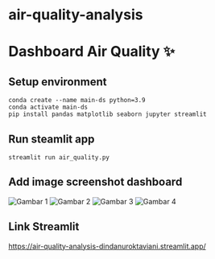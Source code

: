 # air-quality-analysis

# Dashboard Air Quality ✨

## Setup environment

```
conda create --name main-ds python=3.9
conda activate main-ds
pip install pandas matplotlib seaborn jupyter streamlit
```

## Run steamlit app

```
streamlit run air_quality.py

```

## Add image screenshot dashboard

![Gambar 1](C:/Users/dinda/OneDrive/Pictures/Screenshot/Dashboard1.png)
![Gambar 2](C:/Users/dinda/OneDrive/Pictures/Screenshot/Dashboard2.png)
![Gambar 3](C:/Users/dinda/OneDrive/Pictures/Screenshot/Dashboard3.png)
![Gambar 4](C:/Users/dinda/OneDrive/Pictures/Screenshot/Dashboard4.png)

## Link Streamlit

https://air-quality-analysis-dindanuroktaviani.streamlit.app/
